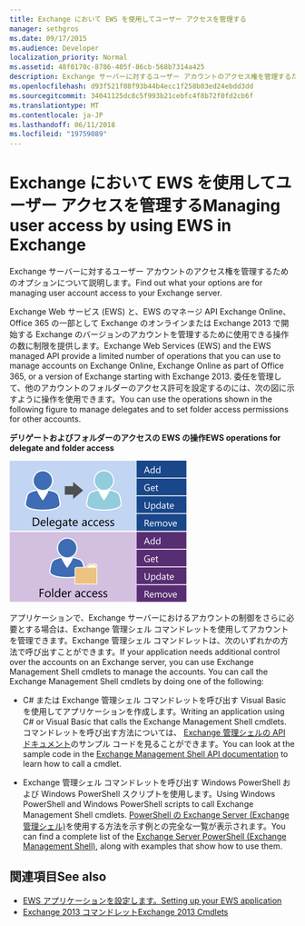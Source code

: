```yaml
---
title: Exchange において EWS を使用してユーザー アクセスを管理する
manager: sethgros
ms.date: 09/17/2015
ms.audience: Developer
localization_priority: Normal
ms.assetid: 48f0170c-8786-405f-86cb-568b7314a425
description: Exchange サーバーに対するユーザー アカウントのアクセス権を管理するためのオプションについて説明します。
ms.openlocfilehash: d93f521f08f93b44b4ecc1f258b03ed24ebdd3dd
ms.sourcegitcommit: 34041125dc8c5f993b21cebfc4f8b72f0fd2cb6f
ms.translationtype: MT
ms.contentlocale: ja-JP
ms.lasthandoff: 06/11/2018
ms.locfileid: "19759089"
---
```

# <a name="managing-user-access-by-using-ews-in-exchange"></a><span data-ttu-id="47313-103">Exchange において EWS を使用してユーザー アクセスを管理する</span><span class="sxs-lookup"><span data-stu-id="47313-103">Managing user access by using EWS in Exchange</span></span>

<span data-ttu-id="47313-104">Exchange サーバーに対するユーザー アカウントのアクセス権を管理するためのオプションについて説明します。</span><span class="sxs-lookup"><span data-stu-id="47313-104">Find out what your options are for managing user account access to your Exchange server.</span></span>
  
<span data-ttu-id="47313-105">Exchange Web サービス (EWS) と、EWS のマネージ API Exchange Online、Office 365 の一部として Exchange のオンラインまたは Exchange 2013 で開始する Exchange のバージョンのアカウントを管理するために使用できる操作の数に制限を提供します。</span><span class="sxs-lookup"><span data-stu-id="47313-105">Exchange Web Services (EWS) and the EWS managed API provide a limited number of operations that you can use to manage accounts on Exchange Online, Exchange Online as part of Office 365, or a version of Exchange starting with Exchange 2013.</span></span> <span data-ttu-id="47313-106">委任を管理して、他のアカウントのフォルダーのアクセス許可を設定するのには、次の図に示すように操作を使用できます。</span><span class="sxs-lookup"><span data-stu-id="47313-106">You can use the operations shown in the following figure to manage delegates and to set folder access permissions for other accounts.</span></span> 
  
<span data-ttu-id="47313-107">**デリゲートおよびフォルダーのアクセスの EWS の操作**</span><span class="sxs-lookup"><span data-stu-id="47313-107">**EWS operations for delegate and folder access**</span></span>

![EWS ユーザー管理オプション](media/Exchange_ManagingUserAccess_1.png)
  
<span data-ttu-id="47313-p102">アプリケーションで、Exchange サーバーにおけるアカウントの制御をさらに必要とする場合は、Exchange 管理シェル コマンドレットを使用してアカウントを管理できます。Exchange 管理シェル コマンドレットは、次のいずれかの方法で呼び出すことができます。</span><span class="sxs-lookup"><span data-stu-id="47313-p102">If your application needs additional control over the accounts on an Exchange server, you can use Exchange Management Shell cmdlets to manage the accounts. You can call the Exchange Management Shell cmdlets by doing one of the following:</span></span>
  
- <span data-ttu-id="47313-111">C# または Exchange 管理シェル コマンドレットを呼び出す Visual Basic を使用してアプリケーションを作成します。</span><span class="sxs-lookup"><span data-stu-id="47313-111">Writing an application using C# or Visual Basic that calls the Exchange Management Shell cmdlets.</span></span> <span data-ttu-id="47313-112">コマンドレットを呼び出す方法については、 [Exchange 管理シェルの API ドキュメント](../management/exchange-management-shell.md)のサンプル コードを見ることができます。</span><span class="sxs-lookup"><span data-stu-id="47313-112">You can look at the sample code in the [Exchange Management Shell API documentation](../management/exchange-management-shell.md) to learn how to call a cmdlet.</span></span> 
    
- <span data-ttu-id="47313-113">Exchange 管理シェル コマンドレットを呼び出す Windows PowerShell および Windows PowerShell スクリプトを使用します。</span><span class="sxs-lookup"><span data-stu-id="47313-113">Using Windows PowerShell and Windows PowerShell scripts to call Exchange Management Shell cmdlets.</span></span> <span data-ttu-id="47313-114">[PowerShell の Exchange Server (Exchange 管理シェル)](https://docs.microsoft.com/en-us/powershell/exchange/exchange-server/exchange-management-shell?view=exchange-ps)を使用する方法を示す例との完全な一覧が表示されます。</span><span class="sxs-lookup"><span data-stu-id="47313-114">You can find a complete list of the [Exchange Server PowerShell (Exchange Management Shell)](https://docs.microsoft.com/en-us/powershell/exchange/exchange-server/exchange-management-shell?view=exchange-ps), along with examples that show how to use them.</span></span> 
    
## <a name="see-also"></a><span data-ttu-id="47313-115">関連項目</span><span class="sxs-lookup"><span data-stu-id="47313-115">See also</span></span>

- [<span data-ttu-id="47313-116">EWS アプリケーションを設定します。</span><span class="sxs-lookup"><span data-stu-id="47313-116">Setting up your EWS application</span></span>](setting-up-your-ews-application.md)   
- [<span data-ttu-id="47313-117">Exchange 2013 コマンドレット</span><span class="sxs-lookup"><span data-stu-id="47313-117">Exchange 2013 Cmdlets</span></span>](https://docs.microsoft.com/en-us/powershell/exchange/?view=exchange-ps)  
    

